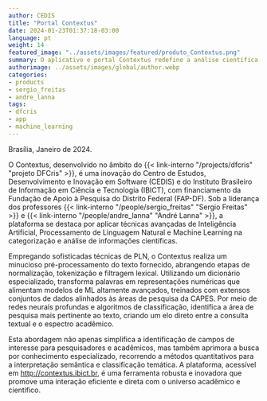```yaml
---
author: CEDIS
title: "Portal Contextus"
date: 2024-01-23T01:37:18-03:00
language: pt
weight: 14
featured_image: "../assets/images/featured/produto_Contextus.png"
summary: O aplicativo e portal Contextus redefine a análise científica com PLN e ML para uma interação direta com o conhecimento acadêmico.
authorimage: ../assets/images/global/author.webp
categories:
- products
- sergio_freitas
- andre_lanna
tags: 
- dfcris
- app
- machine_learning
---
```

Brasília, Janeiro de 2024.

O Contextus, desenvolvido no âmbito do {{< link-interno "/projects/dfcris" "projeto DFCris" >}}, é uma inovação do Centro de Estudos, Desenvolvimento e Inovação em Software (CEDIS) e do Instituto Brasileiro de Informação em Ciência e Tecnologia (IBICT), com financiamento da Fundação de Apoio à Pesquisa do Distrito Federal (FAP-DF). Sob a liderança dos professores {{< link-interno "/people/sergio_freitas" "Sergio Freitas" >}} e {{< link-interno "/people/andre_lanna" "André Lanna" >}}, a plataforma se destaca por aplicar técnicas avançadas de Inteligência Artificial, Processamento de Linguagem Natural e Machine Learning na categorização e análise de informações científicas.

Empregando sofisticadas técnicas de PLN, o Contextus realiza um minucioso pré-processamento do texto fornecido, abrangendo etapas de normalização, tokenização e filtragem lexical. Utilizando um dicionário especializado, transforma palavras em representações numéricas que alimentam modelos de ML altamente avançados, treinados com extensos conjuntos de dados alinhados às áreas de pesquisa da CAPES. Por meio de redes neurais profundas e algoritmos de classificação, identifica a área de pesquisa mais pertinente ao texto, criando um elo direto entre a consulta textual e o espectro acadêmico.

Esta abordagem não apenas simplifica a identificação de campos de interesse para pesquisadores e acadêmicos, mas também aprimora a busca por conhecimento especializado, recorrendo a métodos quantitativos para a interpretação semântica e classificação temática. A plataforma, acessível em http://contextus.ibict.br, é uma ferramenta robusta e inovadora que promove uma interação eficiente e direta com o universo acadêmico e científico.
